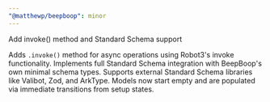 ```yaml
---
"@matthewp/beepboop": minor
---
```


Add invoke() method and Standard Schema support

Adds `.invoke()` method for async operations using Robot3's invoke functionality. Implements full Standard Schema integration with BeepBoop's own minimal schema types. Supports external Standard Schema libraries like Valibot, Zod, and ArkType. Models now start empty and are populated via immediate transitions from setup states.